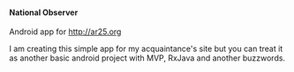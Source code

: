 #### National Observer

Android app for http://ar25.org

I am creating this simple app for my acquaintance's site but you can treat it as another basic android project with MVP, RxJava and another buzzwords.
